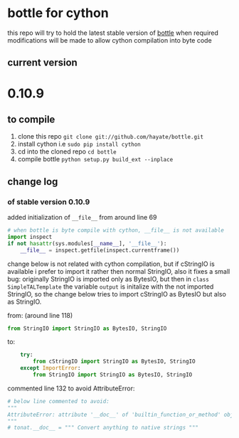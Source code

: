 bottle for cython
=================

this repo will try to hold the latest stable version of [bottle](https://github.com/defnull/bottle)
when required modifications will be made to allow cython compilation into byte code

current version
---------------
# 0.10.9 #

to compile
----------
1.  clone this repo `git clone git://github.com/hayate/bottle.git`
2.  install cython i.e `sudo pip install cython`
3.  cd into the cloned repo `cd bottle`
4.  compile bottle `python setup.py build_ext --inplace`

change log
----------
### of stable version 0.10.9 ###
added initialization of `__file__` from around line 69
```python
# when bottle is byte compile with cython, __file__ is not available
import inspect
if not hasattr(sys.modules[__name__], '__file__'):
    __file__ = inspect.getfile(inspect.currentframe())
```


change below is not related with cython compilation, but if cStringIO is available
i prefer to import it rather then normal StringIO, also it fixes a small bug:
originally StringIO is imported only as BytesIO, but then in `class SimpleTALTemplate`
the variable `output` is initalize with the not imported StringIO, so the change below
tries to import cStringIO as BytesIO but also as StringIO.

from: (around line 118)
```python
from StringIO import StringIO as BytesIO, StringIO
```
to:
```python
    try:
        from cStringIO import StringIO as BytesIO, StringIO
    except ImportError:
        from StringIO import StringIO as BytesIO, StringIO
```


commented line 132 to avoid AttributeError:
```python
# below line commented to avoid:
"""
AttributeError: attribute '__doc__' of 'builtin_function_or_method' objects is not writable
"""
# tonat.__doc__ = """ Convert anything to native strings """
```
